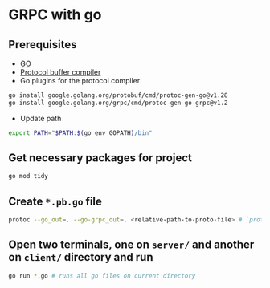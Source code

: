 # GRPC with go

## Prerequisites

- [GO](https://go.dev/doc/install)
- [Protocol buffer compiler](https://grpc.io/docs/protoc-installation/)
- Go plugins for the protocol compiler

```bash
go install google.golang.org/protobuf/cmd/protoc-gen-go@v1.28
go install google.golang.org/grpc/cmd/protoc-gen-go-grpc@v1.2
```

- Update path
```bash
export PATH="$PATH:$(go env GOPATH)/bin"
```

## Get necessary packages for project

```bash
go mod tidy
```

## Create `*.pb.go` file

```bash
protoc --go_out=. --go-grpc_out=. <relative-path-to-proto-file> # `proto/greet.proto` for this project
```

## Open two terminals, one on `server/` and another on `client/` directory and run

```bash
go run *.go # runs all go files on current directory
```
